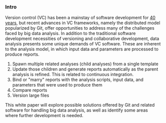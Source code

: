 ### Intro
Version control (VC) has been a mainstay of software development for [40 years](http://en.wikipedia.org/wiki/Source_Code_Control_System), but recent advances in VC frameworks, namely the distributed model popularized by Git, offer opportunities to address many of the challenges faced by big data analysis. In addition to the traditional software development necessities of versioning and collaborative development, data analysis presents some unique demands of VC software. These are inherent to the analysis model, in which input data and parameters are processed to produce reports.

1. Spawn multiple related analyses (child analyses) from a single template
2. Update those children and generate reports automatically as the parent analysis is refined. This is related to continuous integration.
3. Bind or "marry" reports with the analysis scripts, input data, and parameters that were used to produce them
4. Compare reports
5. Version large files


This white paper will explore possible solutions offered by Git and related software for handling big data analysis, as well as identify some areas where further development is needed.

